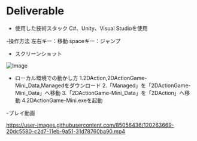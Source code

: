 # Deliverable
- 使用した技術スタック
C#、Unity、Visual Studioを使用

-操作方法
左右キー：移動
spaceキー：ジャンプ

- スクリーンショット


![Image](https://user-images.githubusercontent.com/85056436/120263521-ce029e00-c2d6-11eb-9d96-8d6276d7ef10.png)

- ローカル環境での動かし方
1.2DAction,2DActionGame-Mini_Data,Managedをダウンロード
2.「Managed」を「2DActionGame-Mini_Data」へ移動
3.「2DActionGame-Mini_Data」を「2DAction」へ移動
4.2DActionGame-Mini.exeを起動

-プレイ動画

https://user-images.githubusercontent.com/85056436/120263669-20dc5580-c2d7-11eb-9a51-31d78760ba90.mp4

